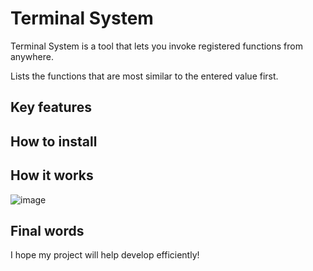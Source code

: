 # Terminal System

Terminal System is a tool that lets you invoke registered functions from anywhere.

Lists the functions that are most similar to the entered value first.

## Key features

## How to install

## How it works
![image](https://github.com/jacobjea/Terminal/assets/89589209/3042852f-a6d4-4e3a-b22f-4965686a3e6f)

## Final words

I hope my project will help develop efficiently!

